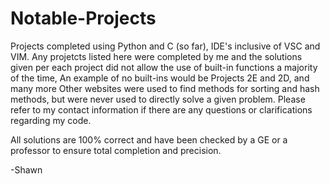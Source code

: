 # Notable-Projects
Projects completed using Python and C (so far), IDE's inclusive of VSC and VIM.
Any projetcts listed here were completed by me and the solutions given per each project did not allow the use of built-in functions a majority of the time, 
An example of no built-ins would be Projects 2E and 2D, and many more
Other websites were used to find methods for sorting and hash methods, but were never used to directly solve a given problem.
Please refer to my contact information if there are any questions or clarifications regarding my code.

All solutions are 100% correct and have been checked by a GE or a professor to ensure total completion and precision.

-Shawn
